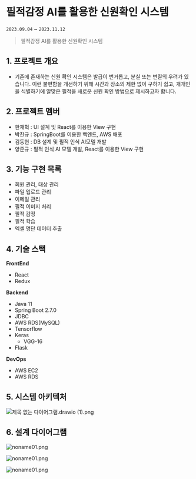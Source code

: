 # 필적감정 AI를 활용한 신원확인 시스템
`2023.09.04` ~ `2023.11.12`

> 필적감정 AI를 활용한 신원확인 시스템
> 

## 1. 프로젝트 개요

- 기존에 존재하는 신원 확인 시스템은 발급이 번거롭고, 분실 또는 변질의 우려가 있습니다. 이런 불편함을 개선하기 위해 시간과 장소의 제한 없이 구하기 쉽고, 개개인을 식별하기에 알맞은 필적을 새로운 신원 확인 방법으로 제시하고자 합니다.

## 2. 프로젝트 멤버

- 한재혁 : UI 설계 및 React를 이용한 View 구현
- 박찬규 : SpringBoot를 이용한 백엔드, AWS 배포
- 김동현 : DB 설계 및 필적 인식 AI모델 개발
- 양준규 : 필적 인식 AI 모델 개발, React를 이용한 View 구현

## 3. 기능 구현 목록

- 회원 관리, 대상 관리
- 파일 업로드 관리
- 이메일 관리
- 필적 이미지 처리
- 필적 감정
- 필적 학습
- 엑셀 명단 데이터 추출

## 4. 기술 스택

**FrontEnd**

- React
- Redux

**Backend**

- Java 11
- Spring Boot 2.7.0
- JDBC
- AWS RDS(MySQL)
- Tensorflow
- Keras
    - VGG-16
- Flask

**DevOps**

- AWS EC2
- AWS RDS

## 5. 시스템 아키텍처

![제목 없는 다이어그램.drawio (1).png](https://s3-us-west-2.amazonaws.com/secure.notion-static.com/24b894de-c1f0-461f-a021-1e83fd762421/%EC%A0%9C%EB%AA%A9_%EC%97%86%EB%8A%94_%EB%8B%A4%EC%9D%B4%EC%96%B4%EA%B7%B8%EB%9E%A8.drawio_(1).png)

## 6. 설계 다이어그램

![noname01.png](https://s3-us-west-2.amazonaws.com/secure.notion-static.com/46e8ef17-5ba5-43a9-bdd7-b6981a2a5ba7/noname01.png)

![noname01.png](https://s3-us-west-2.amazonaws.com/secure.notion-static.com/1f511613-da6b-4b4a-8921-fc339729693a/noname01.png)

![noname01.png](https://s3-us-west-2.amazonaws.com/secure.notion-static.com/410ac0d9-1c49-4fec-878b-3238584532e6/noname01.png)
